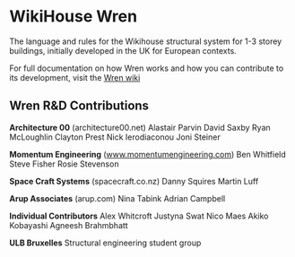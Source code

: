 # WikiHouse Wren

The language and rules for the Wikihouse structural system for 1-3 storey buildings, initially developed in the UK for European contexts.

For full documentation on how Wren works and how you can contribute to its development, visit the [Wren wiki](https://github.com/wikihouseproject/Wren/wiki)

## Wren R&D Contributions

**Architecture 00** (architecture00.net)
Alastair Parvin
David Saxby
Ryan McLoughlin
Clayton Prest 
Nick Ierodiaconou 
Joni Steiner

**Momentum Engineering** (www.momentumengineering.com)
Ben Whitfield
Steve Fisher
Rosie Stevenson


**Space Craft Systems** (spacecraft.co.nz)
Danny Squires
Martin Luff

**Arup Associates** (arup.com)
Nina Tabink
Adrian Campbell


**Individual Contributors**
Alex Whitcroft
Justyna Swat
Nico Maes
Akiko Kobayashi
Agneesh Brahmbhatt

**ULB Bruxelles**
Structural engineering student group
